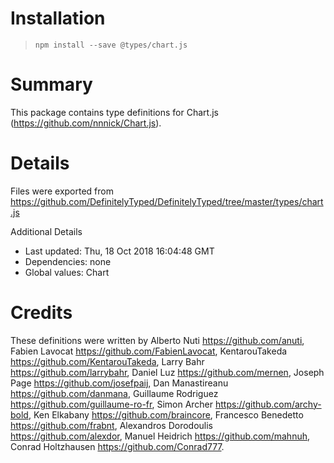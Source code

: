 # Installation
> `npm install --save @types/chart.js`

# Summary
This package contains type definitions for Chart.js (https://github.com/nnnick/Chart.js).

# Details
Files were exported from https://github.com/DefinitelyTyped/DefinitelyTyped/tree/master/types/chart.js

Additional Details
 * Last updated: Thu, 18 Oct 2018 16:04:48 GMT
 * Dependencies: none
 * Global values: Chart

# Credits
These definitions were written by Alberto Nuti <https://github.com/anuti>, Fabien Lavocat <https://github.com/FabienLavocat>, KentarouTakeda <https://github.com/KentarouTakeda>, Larry Bahr <https://github.com/larrybahr>, Daniel Luz <https://github.com/mernen>, Joseph Page <https://github.com/josefpaij>, Dan Manastireanu <https://github.com/danmana>, Guillaume Rodriguez <https://github.com/guillaume-ro-fr>, Simon Archer <https://github.com/archy-bold>, Ken Elkabany <https://github.com/braincore>, Francesco Benedetto <https://github.com/frabnt>, Alexandros Dorodoulis <https://github.com/alexdor>, Manuel Heidrich <https://github.com/mahnuh>, Conrad Holtzhausen <https://github.com/Conrad777>.

